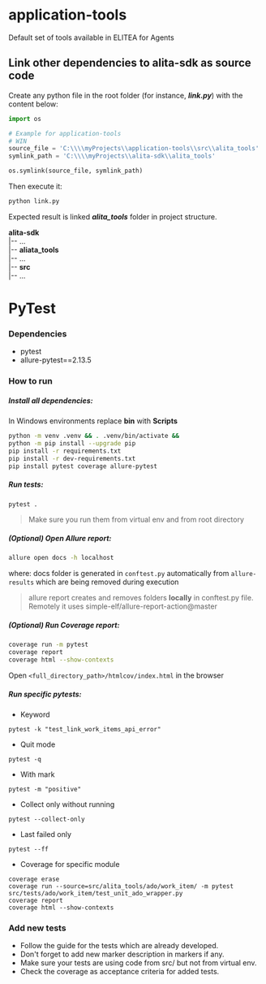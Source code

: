 # application-tools
Default set of tools available in ELITEA for Agents

Link other dependencies to alita-sdk as source code
---

Create any python file in the root folder (for instance, **_link.py_**) with the content below:
```python
import os

# Example for application-tools
# WIN
source_file = 'C:\\\\myProjects\\application-tools\\src\\alita_tools'
symlink_path = 'C:\\\\myProjects\\alita-sdk\\alita_tools'

os.symlink(source_file, symlink_path)
```
Then execute it:
```bash
python link.py
```
Expected result is linked **_alita_tools_** folder in project structure.

**alita-sdk**  
|-- ...  
|-- **aliata_tools**   
|-- ...  
|-- **src**  
|-- ...  

# PyTest
### Dependencies
- pytest
- allure-pytest==2.13.5

### How to run
##### Install all dependencies:

In Windows environments replace **bin** with **Scripts**

```bash
python -m venv .venv && . .venv/bin/activate &&
python -m pip install --upgrade pip
pip install -r requirements.txt
pip install -r dev-requirements.txt
pip install pytest coverage allure-pytest
```

##### Run tests:
```bash
pytest .
```
> Make sure you run them from virtual env and from root directory

##### (Optional) Open Allure report:
```bash
allure open docs -h localhost
```
where: docs folder is generated in `conftest.py` automatically from `allure-results` which are being removed during execution
> allure report creates and removes folders **locally** in conftest.py file. Remotely it uses simple-elf/allure-report-action@master

##### (Optional) Run Coverage report:
```bash
coverage run -m pytest 
coverage report
coverage html --show-contexts
```
Open `<full_directory_path>/htmlcov/index.html` in the browser

##### Run specific pytests:
- Keyword
```
pytest -k "test_link_work_items_api_error"
```

- Quit mode
```
pytest -q
```

- With mark
```
pytest -m "positive"
```

- Collect only without running
```
pytest --collect-only
```

- Last failed only
```
pytest --ff
```

- Coverage for specific module
```
coverage erase
coverage run --source=src/alita_tools/ado/work_item/ -m pytest src/tests/ado/work_item/test_unit_ado_wrapper.py
coverage report
coverage html --show-contexts
```

### Add new tests
- Follow the guide for the tests which are already developed.
- Don't forget to add new marker description in markers if any.
- Make sure your tests are using code from src/ but not from virtual env.
- Check the coverage as acceptance criteria for added tests.
